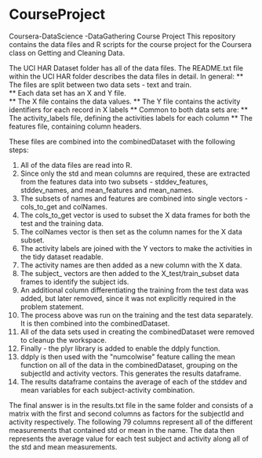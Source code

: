 # CourseProject
Coursera-DataScience -DataGathering Course Project
This repository contains the data files and R scripts for the course project for the Coursera class on Getting and Cleaning Data.

The UCI HAR Dataset folder has all of the data files. The README.txt file within the UCI HAR folder describes the data files in detail.  In general:
** The files are split between two data sets - text and train.  
** Each data set has an X and Y file.  
	** The X file contains the data values.
	** The Y file contains the activity identifiers for each record in X labels
** Common to both data sets are:
	** The activity_labels file, defining the activities labels for each column
	** The features file, containing column headers.

These files are combined into the combinedDataset with the following steps:
1. All of the data files are read into R.
2. Since only the std and mean columns are required, these are extracted from the features data into two subsets - stddev_features, stddev_names, and mean_features and mean_names. 
3. The subsets of names and features are combined into single vectors - cols_to_get and colNames.
4. The cols_to_get vector is used to subset the X data frames for both the test and the training data.
5. The colNames vector is then set as the column names for the X data subset.
5. The activity labels are joined with the Y vectors to make the activities in the tidy dataset readable.
6. The activity names are then added as a new column with the X data.
7. The subject_ vectors are then added to the X_test/train_subset data frames to identify the subject ids.
8. An additional column differentiating the training from the test data was added, but later removed, since it was not explicitly required in the problem statement.
9. The process above was run on the training and the test data separately.  It is then combined into the combinedDataset.
10. All of the data sets used in creating the combinedDataset were removed to cleanup the workspace.
11. Finally - the plyr library is added to enable the ddply function.
12. ddply is then used with the "numcolwise" feature calling the mean function on all of the data in the combinedDataset, grouping on the subjectId and activity vectors.  This generates the results dataframe.
13. The results dataframe contains the average of each of the stddev and mean variables for each subject-activity combination.


The final answer is in the results.txt file in the same folder and consists of a matrix with the first and second columns as factors for the subjectId and activity respectively.  The following 79 columns represent all of the different measurements that contained std or mean in the name.  The data then represents the average value for each test subject and activity along all of the std and mean measurements.
